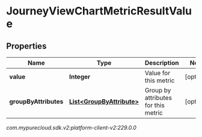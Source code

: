 # JourneyViewChartMetricResultValue


## Properties

| Name | Type | Description | Notes |
| ------------ | ------------- | ------------- | ------------- |
| **value** | **Integer** | Value for this metric |  [optional] |
| **groupByAttributes** | [**List&lt;GroupByAttribute&gt;**](GroupByAttribute) | Group by attributes for this metric |  [optional] |




_com.mypurecloud.sdk.v2:platform-client-v2:229.0.0_
